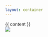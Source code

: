 ```yaml
---
layout: container
---
```


<div class='row'>
  <div class="col-sm-8">
    {{ content }}
  </div>
  <div class="col-sm-4">
    <img class="img-fluid" src={{ page.feature_photo }}
  </div>
</div>
